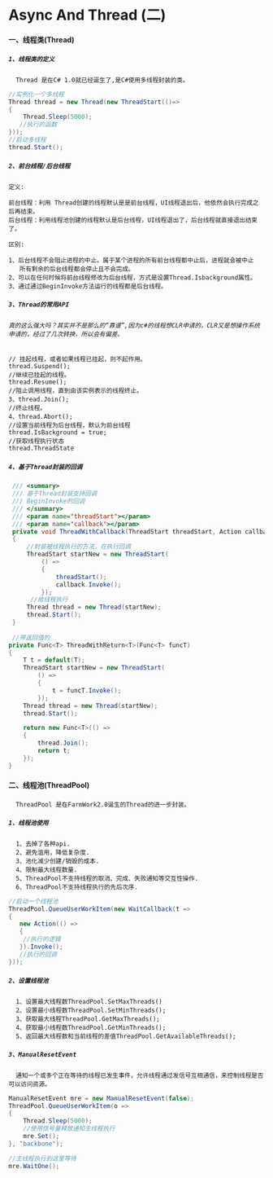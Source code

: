 # Async And Thread (二)

#### 一、线程类(Thread)

##### `1、线程类的定义`
      Thread 是在C# 1.0就已经诞生了,是C#使用多线程封装的类。
``` .cs
//实例化一个多线程
Thread thread = new Thread(new ThreadStart(()=> 
{
    Thread.Sleep(5000);
   //执行的函数
}));
//启动多线程
thread.Start();

 ```
      
      

##### `2、前台线程/后台线程`
`定义:`</br>
  
    前台线程：利用 Thread创建的线程默认是是前台线程，UI线程退出后，他依然会执行完成之后再结束。
    后台线程：利用线程池创建的线程默认是后台线程，UI线程退出了，后台线程就直接退出结束了。
    
`区别:`</br>

    1、后台线程不会阻止进程的中止。属于某个进程的所有前台线程都中止后，进程就会被中止
       所有剩余的后台线程都会停止且不会完成。
    2、可以在任何时候将前台线程修改为后台线程，方式是设置Thread.Isbackground属性。
    3、通过通过BeginInvoke方法运行的线程都是后台线程。
    
##### `3、Thread的常用API`
###### `真的这么强大吗？其实并不是那么的“靠谱”,因为c#的线程想CLR申请的，CLR又是想操作系统申请的，经过了几次转换，所以会有偏差。`
    // 挂起线程，或者如果线程已挂起，则不起作用。
    thread.Suspend(); 
    //继续已挂起的线程。
    thread.Resume();  
    //阻止调用线程，直到由该实例表示的线程终止。
    3、thread.Join();    
    //终止线程。
    4、thread.Abort();
    //设置当前线程为后台线程，默认为前台线程
    thread.IsBackground = true;
    //获取线程执行状态
    thread.ThreadState
##### `4、基于Thread封装的回调`
``` .cs
 /// <summary>
 /// 基于Thread封装支持回调
 /// BeginInvoke的回调
 /// </summary>
 /// <param name="threadStart"></param>
 /// <param name="callback"></param>
 private void ThreadWithCallback(ThreadStart threadStart, Action callback)
 {
     //封装被线程执行的方法，在执行回调
     ThreadStart startNew = new ThreadStart(
         () =>
         {
             threadStart();
             callback.Invoke();
         });
      //给线程执行
     Thread thread = new Thread(startNew);
     thread.Start();
 }
 
 //带返回值的
private Func<T> ThreadWithReturn<T>(Func<T> funcT)
{
    T t = default(T);
    ThreadStart startNew = new ThreadStart(
        () =>
        {
            t = funcT.Invoke();
        });
    Thread thread = new Thread(startNew);
    thread.Start();

    return new Func<T>(() =>
    {
        thread.Join();
        return t;
    });
}
```
#### 二、线程池(ThreadPool)
      ThreadPool 是在FarmWork2.0诞生的Thread的进一步封装。
##### `1、线程池使用`
      1、去掉了各种api.
      2、避免滥用，降低复杂度.
      3、池化减少创建/销毁的成本.
      4、限制最大线程数量.
      5、ThreadPool不支持线程的取消、完成、失败通知等交互性操作.
      6、ThreadPool不支持线程执行的先后次序.
 ``` .cs
 //启动一个线程池
ThreadPool.QueueUserWorkItem(new WaitCallback(t =>
{
    new Action(() =>
    {
     //执行的逻辑
    }).Invoke();
    //执行的回调
}));
 ```
##### `2、设置线程池`
      1、设置最大线程数ThreadPool.SetMaxThreads()
      2、设置最小线程数ThreadPool.SetMinThreads();
      3、获取最大线程ThreadPool.GetMaxThreads();
      4、获取最小线程数ThreadPool.GetMinThreads();
      5、返回最大线程数和当前线程的差值ThreadPool.GetAvailableThreads();
      
##### `3、ManualResetEvent`
      
      通知一个或多个正在等待的线程已发生事件，允许线程通过发信号互相通信，来控制线程是否可以访问资源。
``` .cs
ManualResetEvent mre = new ManualResetEvent(false);
ThreadPool.QueueUserWorkItem(o =>
{
    Thread.Sleep(5000);
    //使用信号量释放通知主线程执行
    mre.Set();
}, "backbone");

//主线程执行到这里等待
mre.WaitOne();
```
